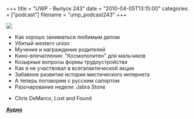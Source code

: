 +++
title = "UWP - Выпуск 243"
date = "2010-04-05T13:15:00"
categories = ["podcast"]
filename = "ump_podcast243"
+++

![](https://podcast.umputun.com/images/uwp/uwp243.jpg)


- Как хорошо заниматься любимым делом
- Убитый western union
- Мучение и награждение родителей
- Кино-впечатления: "Космополитен" для мальчиков
- Козырные вопросы формы трудоустройства
- Как я не участвовал в всегалактической акции
- Забавное развитие истории мистического интернета
- А теперь поговорим с русским сапортом
- Разочарование недели: Jabra Stone


* Chris DeMarco, Lost and Found

[**Аудио**](http://archive.rucast.net/uwp/media/ump_podcast243.mp3)
<audio src="http://archive.rucast.net/uwp/media/ump_podcast243.mp3" preload="none">